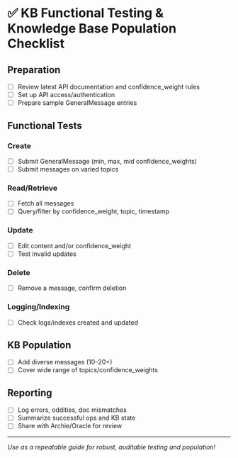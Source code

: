 # ✅ KB Functional Testing & Knowledge Base Population Checklist

## Preparation
- [ ] Review latest API documentation and confidence_weight rules
- [ ] Set up API access/authentication
- [ ] Prepare sample GeneralMessage entries

## Functional Tests

### Create
- [ ] Submit GeneralMessage (min, max, mid confidence_weights)
- [ ] Submit messages on varied topics

### Read/Retrieve
- [ ] Fetch all messages
- [ ] Query/filter by confidence_weight, topic, timestamp

### Update
- [ ] Edit content and/or confidence_weight
- [ ] Test invalid updates

### Delete
- [ ] Remove a message, confirm deletion

### Logging/Indexing
- [ ] Check logs/indexes created and updated

## KB Population
- [ ] Add diverse messages (10–20+)
- [ ] Cover wide range of topics/confidence_weights

## Reporting
- [ ] Log errors, oddities, doc mismatches
- [ ] Summarize successful ops and KB state
- [ ] Share with Archie/Oracle for review

---

_Use as a repeatable guide for robust, auditable testing and population!_
